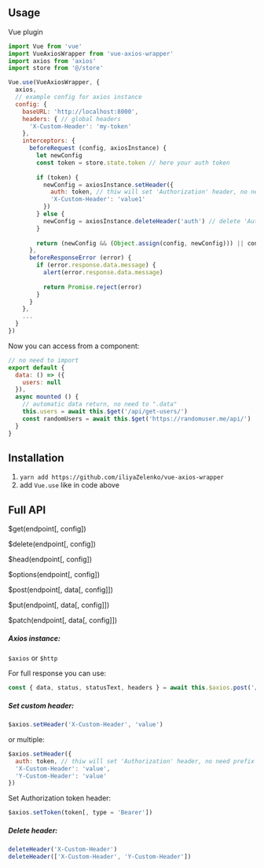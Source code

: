 ## Usage
Vue plugin
```js
import Vue from 'vue'
import VueAxiosWrapper from 'vue-axios-wrapper'
import axios from 'axios'
import store from '@/store'

Vue.use(VueAxiosWrapper, {
  axios, 
  // example config for axios instance
  config: { 
    baseURL: 'http://localhost:8000',
    headers: { // global headers
      'X-Custom-Header': 'my-token'
    },
    interceptors: {
      beforeRequest (config, axiosInstance) {
        let newConfig
        const token = store.state.token // here your auth token
  
        if (token) {
          newConfig = axiosInstance.setHeader({
            auth: token, // thiw will set 'Authorization' header, no need prefix 'Bearer '
            'X-Custom-Header': 'value1'
          })
        } else {
          newConfig = axiosInstance.deleteHeader('auth') // delete 'Authorization' header if token expired
        }
  
        return (newConfig && (Object.assign(config, newConfig))) || config
      },
      beforeResponseError (error) {
        if (error.response.data.message) {
          alert(error.response.data.message)
  
          return Promise.reject(error)
        }
      }
    },
    ...
  }
})
```
Now you can access from a component: 

```js
// no need to import
export default {
  data: () => ({
    users: null
  }),
  async mounted () {
    // automatic data return, no need to ".data"
    this.users = await this.$get('/api/get-users/')
    const randomUsers = await this.$get('https://randomuser.me/api/')
  }
}
```

## Installation

1. `yarn add https://github.com/iliyaZelenko/vue-axios-wrapper`
2. add `Vue.use` like in code above



## Full API
$get(endpoint[, config])

$delete(endpoint[, config])

$head(endpoint[, config])

$options(endpoint[, config])

$post(endpoint[, data[, config]])

$put(endpoint[, data[, config]])

$patch(endpoint[, data[, config]])

##### Axios instance:
`$axios` or `$http`

For full response you can use:
```js 
const { data, status, statusText, headers } = await this.$axios.post('/api/get-users')
```

##### Set custom header:
```js
$axios.setHeader('X-Custom-Header', 'value')
```
or multiple:
```js
$axios.setHeader({
  auth: token, // thiw will set 'Authorization' header, no need prefix 'Bearer '
  'X-Custom-Header': 'value',
  'Y-Custom-Header': 'value'
})
```

Set Authorization token header:
```js 
$axios.setToken(token[, type = 'Bearer'])
```

##### Delete header: 
```js
deleteHeader('X-Custom-Header')
deleteHeader(['X-Custom-Header', 'Y-Custom-Header'])
```
